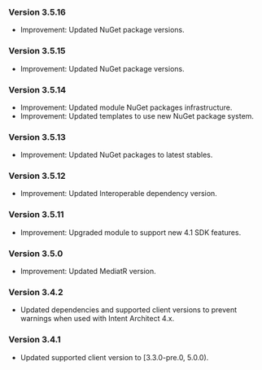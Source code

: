 ### Version 3.5.16

- Improvement: Updated NuGet package versions.

### Version 3.5.15

- Improvement: Updated NuGet package versions.

### Version 3.5.14

- Improvement: Updated module NuGet packages infrastructure.
- Improvement: Updated templates to use new NuGet package system.

### Version 3.5.13

- Improvement: Updated NuGet packages to latest stables.

### Version 3.5.12

- Improvement: Updated Interoperable dependency version.

### Version 3.5.11

- Improvement: Upgraded module to support new 4.1 SDK features.

### Version 3.5.0

- Improvement: Updated MediatR version.

### Version 3.4.2

- Updated dependencies and supported client versions to prevent warnings when used with Intent Architect 4.x.

### Version 3.4.1

- Updated supported client version to [3.3.0-pre.0, 5.0.0).
